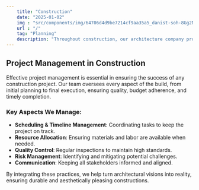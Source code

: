 ```yaml
---
    title: "Construction"
    date: "2025-01-02"
    img : "src/components/img/64706d4d9be7214cf9aa35a5_danist-soh-8Gg2Ne_uTcM-unsplash-p-500.jpg"
    url : "/"
    tag: "Planning"
    description: "Throughout construction, our architecture company provides project management services, overseeing the progress"
---
```


## Project Management in Construction

Effective project management is essential in ensuring the success of any construction project. Our team oversees every aspect of the build, from initial planning to final execution, ensuring quality, budget adherence, and timely completion.

### Key Aspects We Manage:
- **Scheduling & Timeline Management**: Coordinating tasks to keep the project on track.
- **Resource Allocation**: Ensuring materials and labor are available when needed.
- **Quality Control**: Regular inspections to maintain high standards.
- **Risk Management**: Identifying and mitigating potential challenges.
- **Communication**: Keeping all stakeholders informed and aligned.

By integrating these practices, we help turn architectural visions into reality, ensuring durable and aesthetically pleasing constructions.
